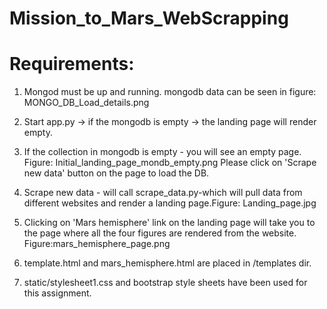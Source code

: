 # Mission_to_Mars_WebScrapping

Requirements:
============
1) Mongod must be up and running.
mongodb data can be seen in figure: MONGO_DB_Load_details.png
2) Start app.py -> if the mongodb is empty -> the landing page will render empty.

3) If the collection in mongodb is empty - you will see an empty page. Figure: Initial_landing_page_mondb_empty.png
Please click on 'Scrape new data' button on the page to load the DB.

4) Scrape new data - will call scrape_data.py-which will pull data from different websites and render a landing page.Figure: Landing_page.jpg

5) Clicking on 'Mars hemisphere' link on the landing page will take you to the page where
all the four figures are rendered from the website. Figure:mars_hemisphere_page.png

6) template.html and mars_hemisphere.html are placed in /templates dir.

7) static/stylesheet1.css  and bootstrap style sheets have been used for this assignment.
